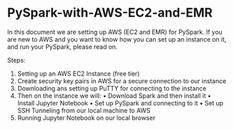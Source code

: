 # PySpark-with-AWS-EC2-and-EMR
In this document we are setting up AWS (EC2 and EMR) for PySpark. If you are new to AWS and you want to know how you can set up an instance on it, and run your PySpark, please read on.

Steps:
1) Setting up an AWS EC2 Instance (free tier)
2) Create security key pairs in AWS for a secure connection to our instance
3) Downloading ans setting up PuTTY for connecting to the instance
4) Then on the instance we will:
  •	Download Spark and then install it
  •	Install Jupyter Notebook
  •	Set up PySpark and connecting to it
  •	Set up SSH Tunneling from our local machine to AWS 
5) Running Jupyter Notebook on our local browser 

